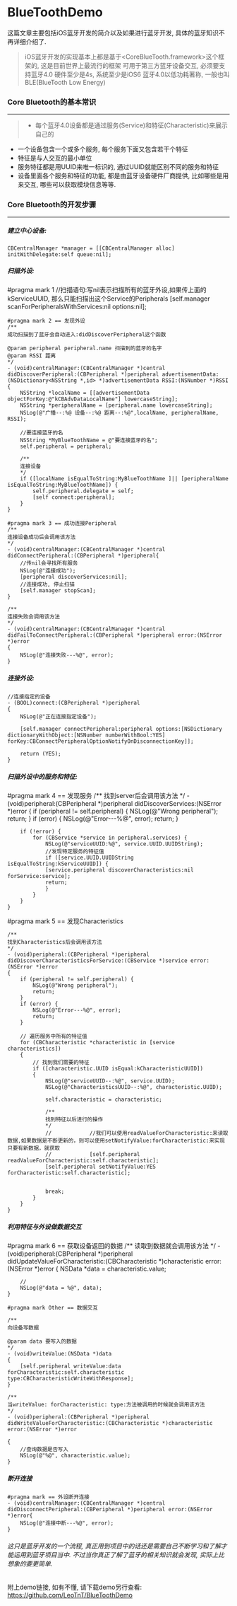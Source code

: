 # BlueToothDemo

这篇文章主要包括iOS蓝牙开发的简介以及如果进行蓝牙开发, 具体的蓝牙知识不再详细介绍了.
>iOS蓝牙开发的实现基本上都是基于<CoreBlueTooth.framework>这个框架的, 这是目前世界上最流行的框架
可用于第三方蓝牙设备交互, 必须要支持蓝牙4.0
硬件至少是4s, 系统至少是iOS6
蓝牙4.0以低功耗著称, 一般也叫BLE(BlueTooth Low Energy)

### Core Bluetooth的基本常识
***
>* 每个蓝牙4.0设备都是通过服务(Service)和特征(Characteristic)来展示自己的
*  一个设备包含一个或多个服务, 每个服务下面又包含若干个特征
*  特征是与人交互的最小单位
*  服务特征都是用UUID来唯一标识的, 通过UUID就能区别不同的服务和特征
*  设备里面各个服务和特征的功能, 都是由蓝牙设备硬件厂商提供, 比如哪些是用来交互, 哪些可以获取模块信息等等.

### Core Bluetooth的开发步骤
***
##### 建立中心设备:
    
    CBCentralManager *manager = [[CBCentralManager alloc] initWithDelegate:self queue:nil];

##### 扫描外设:
#pragma mark 1
//扫描语句:写nil表示扫描所有的蓝牙外设,如果传上面的kServiceUUID, 那么只能扫描出这个Service的Peripherals
    [self.manager scanForPeripheralsWithServices:nil options:nil];

    #pragma mark 2 == 发现外设
    /**
    成功扫描到了蓝牙会自动进入:didDiscoverPeripheral这个函数

    @param peripheral peripheral.name 扫描到的蓝牙的名字
    @param RSSI 距离
    */
    - (void)centralManager:(CBCentralManager *)central didDiscoverPeripheral:(CBPeripheral *)peripheral advertisementData:(NSDictionary<NSString *,id> *)advertisementData RSSI:(NSNumber *)RSSI
    {
        NSString *localName = [[advertisementData objectForKey:@"kCBAdvDataLocalName"] lowercaseString];
        NSString *peripheralName = [peripheral.name lowercaseString];
        NSLog(@"广播--:%@ 设备--:%@ 距离--:%@",localName, peripheralName, RSSI);

        //要连接蓝牙的名
        NSString *MyBlueToothName = @"要连接蓝牙的名";
        self.peripheral = peripheral;

        /**
        连接设备
        */
        if ([localName isEqualToString:MyBlueToothName ]|| [peripheralName isEqualToString:MyBlueToothName]) {
            self.peripheral.delegate = self;
            [self connect:peripheral];
        }
    }

    #pragma mark 3 == 成功连接Peripheral
    /**
    连接设备成功后会调用该方法
    */
    - (void)centralManager:(CBCentralManager *)central didConnectPeripheral:(CBPeripheral *)peripheral{
        //传nil会寻找所有服务
        NSLog(@"连接成功");
        [peripheral discoverServices:nil];
        //连接成功, 停止扫描
        [self.manager stopScan];
    }

    /**
    连接失败会调用该方法
    */
    - (void)centralManager:(CBCentralManager *)central didFailToConnectPeripheral:(CBPeripheral *)peripheral error:(NSError *)error
    {
        NSLog(@"连接失败---%@", error);
    }
##### 连接外设:
    //连接指定的设备
    - (BOOL)connect:(CBPeripheral *)peripheral
    {
        NSLog(@"正在连接指定设备");

        [self.manager connectPeripheral:peripheral options:[NSDictionary dictionaryWithObject:[NSNumber numberWithBool:YES] forKey:CBConnectPeripheralOptionNotifyOnDisconnectionKey]];

        return (YES);  
    }
##### 扫描外设中的服务和特征:
#pragma mark 4 == 发现服务
    /**
    找到server后会调用该方法
    */
    - (void)peripheral:(CBPeripheral *)peripheral didDiscoverServices:(NSError *)error
    { 
        if (peripheral != self.peripheral) {
        NSLog(@"Wrong peripheral");
        return;
        }
        if (error) {
        NSLog(@"Error---%@", error);
        return;
        }

        if (!error) {
            for (CBService *service in peripheral.services) {
                NSLog(@"serviceUUID:%@", service.UUID.UUIDString);
                //发现特定服务的特征值
                if ([service.UUID.UUIDString isEqualToString:kServiceUUID]) {
                [service.peripheral discoverCharacteristics:nil forService:service];
                return;
                }
            }
        }
    }

#pragma mark 5 == 发现Characteristics

    /**
    找到Characteristics后会调用该方法
    */
    - (void)peripheral:(CBPeripheral *)peripheral didDiscoverCharacteristicsForService:(CBService *)service error:(NSError *)error
    {
        if (peripheral != self.peripheral) {
            NSLog(@"Wrong peripheral");
            return;
        }
        if (error) {
            NSLog(@"Error---%@", error);
            return;
        }

        // 遍历服务中所有的特征值
        for (CBCharacteristic *characteristic in [service characteristics])
        {
            // 找到我们需要的特征
            if ([characteristic.UUID isEqual:kCharacteristicUUID])
            {
                NSLog(@"serviceUUID--:%@", service.UUID);
                NSLog(@"CharacteristicsUUID--:%@", characteristic.UUID);

                self.characteristic = characteristic;

                /**
                找到特征以后进行的操作
                */
                //            //我们可以使用readValueForCharacteristic:来读取数据,如果数据是不断更新的，则可以使用setNotifyValue:forCharacteristic:来实现只要有新数据，就获取
                //            [self.peripheral readValueForCharacteristic:self.characteristic];
                [self.peripheral setNotifyValue:YES forCharacteristic:self.characteristic];


                break;
            }  
        }
    }

##### 利用特征与外设做数据交互
#pragma mark 6 == 获取设备返回的数据
    /**
    读取到数据就会调用该方法
    */
    - (void)peripheral:(CBPeripheral *)peripheral didUpdateValueForCharacteristic:(CBCharacteristic *)characteristic error:(NSError *)error
    {
        NSData *data = characteristic.value;

        //
        NSLog(@"data = %@", data);
    }

    #pragma mark Other == 数据交互

    /**
    向设备写数据

    @param data 要写入的数据
    */
    - (void)writeValue:(NSData *)data
    {
        [self.peripheral writeValue:data forCharacteristic:self.characteristic type:CBCharacteristicWriteWithResponse];
    }

    /**
    当writeValue: forCharacteristic: type:方法被调用的时候就会调用该方法
    */
    - (void)peripheral:(CBPeripheral *)peripheral didWriteValueForCharacteristic:(CBCharacteristic *)characteristic error:(NSError *)error

    {
        //查询数据是否写入
        NSLog(@"%@", characteristic.value);
    }
##### 断开连接
    #pragma mark == 外设断开连接
    - (void)centralManager:(CBCentralManager *)central didDisconnectPeripheral:(CBPeripheral *)peripheral error:(NSError *)error{
        NSLog(@"连接中断---%@", error);
    }


###### 这只是蓝牙开发的一个流程, 真正用到项目中的话还是需要自己不断学习和了解才能运用到蓝牙项目当中. 不过当你真正了解了蓝牙的相关知识就会发现, 实际上比想象的要更简单.
附上demo链接, 如有不懂, 请下载demo另行查看:
https://github.com/LeoTnT/BlueToothDemo
